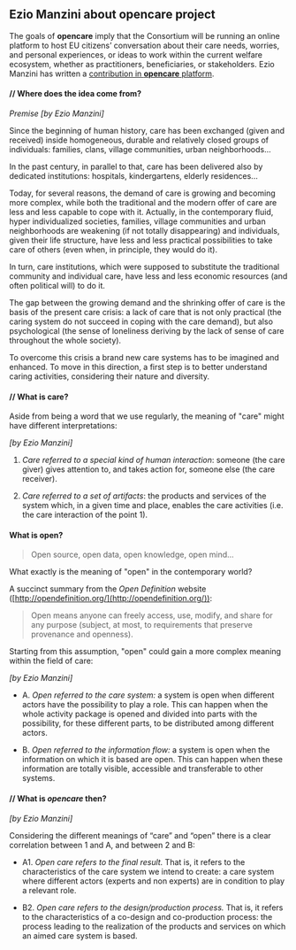 ## Ezio Manzini about opencare project


The goals of **opencare** imply that the Consortium will be running an online platform to host EU citizens’ conversation about their care needs, worries, and personal experiences, or ideas to work within the current welfare ecosystem, whether as practitioners, beneficiaries, or stakeholders. Ezio Manzini has written a [contribution in **opencare** platform](https://edgeryders.eu/en/opencare/open-care-as-radical-socio-technical-innovation-reflecting-on). 


#### // Where does the idea come from?
*Premise [by Ezio Manzini]*

Since the beginning of human history, care has been exchanged (given and received) inside homogeneous, durable and relatively closed groups of individuals: families, clans, village communities, urban neighborhoods...

In the past century, in parallel to that, care has been delivered also by dedicated institutions: hospitals, kindergartens, elderly residences...

Today, for several reasons, the demand of care is growing and becoming more complex, while both the traditional and the modern offer of care are less and less capable to cope with it.
Actually, in the contemporary fluid, hyper individualized societies, families, village communities and urban neighborhoods are weakening (if not totally disappearing) and individuals, given their life structure, have less and less practical possibilities to take care of others (even when, in principle, they would do it).

In turn, care institutions, which were supposed to substitute the traditional community and individual care, have less and less economic resources (and often political will) to do it.

The gap between the growing demand and the shrinking offer of care is the basis of the present care crisis: a lack of care that is not only practical (the caring system do not succeed in coping with the care demand), but also psychological (the sense of loneliness deriving by the lack of sense of care throughout the whole society).

To overcome this crisis a brand new care systems has to be imagined and enhanced. To move in this direction, a first step is to better understand caring activities, considering their nature and diversity.


#### // What is care?
Aside from being a word that we use regularly, the meaning of "care" might have different interpretations:

*[by Ezio Manzini]*

1. *Care referred to a special kind of human interaction*: someone (the care giver) gives attention to, and takes action for, someone else (the care receiver).

2. *Care referred to a set of artifacts*: the products and services of the system which, in a given time and place, enables the care activities (i.e. the care interaction of the point 1).


#### What is open?

> Open source, open data, open knowledge, open mind...

What exactly is the meaning of "open" in the contemporary world?

A succinct summary from the *Open Definition* website ([http://opendefinition.org/](http://opendefinition.org/)):

> Open means anyone can freely access, use, modify, and share for any purpose (subject, at most, to requirements that preserve provenance and openness).

Starting from this assumption, "open" could gain a more complex meaning within the field of care:

*[by Ezio Manzini]*

* A.
*Open referred to the care system:* a system is open when different actors have the possibility to play a role. This can happen when the whole activity package is opened and divided into parts with the possibility, for these different parts, to be distributed among different actors.

* B.
*Open referred to the information flow:* a system is open when the information on which it is based are open. This can happen when these information are totally visible, accessible and transferable to other systems.

#### // What is *opencare* then?

*[by Ezio Manzini]*

Considering the different meanings of “care” and “open” there is a clear correlation between 1 and A, and between 2 and B:


* A1.
*Open care refers to the final result.* That is, it refers to the characteristics of the care system we intend to create: a care system where different actors (experts and non experts) are in condition to play a relevant role.



* B2.
*Open care refers to the design/production process.* That is, it refers to the characteristics of a co-design and co-production process: the process leading to the realization of the products and services on which an aimed care system is based.




